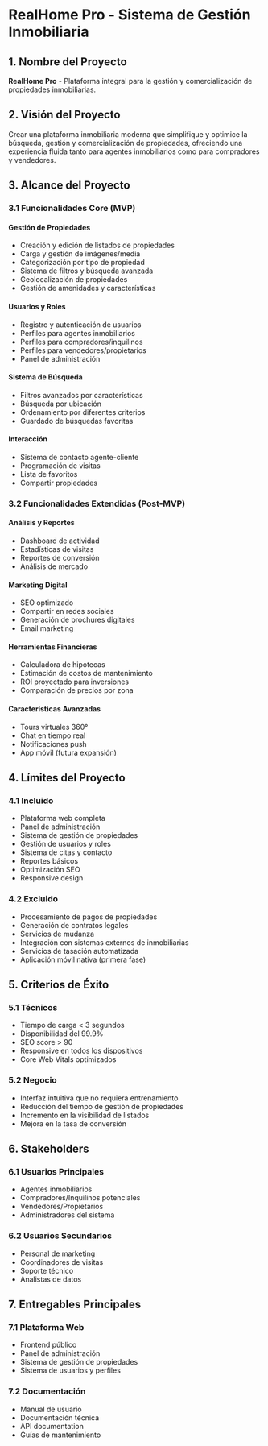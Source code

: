 # RealHome Pro - Sistema de Gestión Inmobiliaria

## 1. Nombre del Proyecto
**RealHome Pro** - Plataforma integral para la gestión y comercialización de propiedades inmobiliarias.

## 2. Visión del Proyecto
Crear una plataforma inmobiliaria moderna que simplifique y optimice la búsqueda, gestión y comercialización de propiedades, ofreciendo una experiencia fluida tanto para agentes inmobiliarios como para compradores y vendedores.

## 3. Alcance del Proyecto

### 3.1 Funcionalidades Core (MVP)

#### Gestión de Propiedades
- Creación y edición de listados de propiedades
- Carga y gestión de imágenes/media
- Categorización por tipo de propiedad
- Sistema de filtros y búsqueda avanzada
- Geolocalización de propiedades
- Gestión de amenidades y características

#### Usuarios y Roles
- Registro y autenticación de usuarios
- Perfiles para agentes inmobiliarios
- Perfiles para compradores/inquilinos
- Perfiles para vendedores/propietarios
- Panel de administración

#### Sistema de Búsqueda
- Filtros avanzados por características
- Búsqueda por ubicación
- Ordenamiento por diferentes criterios
- Guardado de búsquedas favoritas

#### Interacción
- Sistema de contacto agente-cliente
- Programación de visitas
- Lista de favoritos
- Compartir propiedades

### 3.2 Funcionalidades Extendidas (Post-MVP)

#### Análisis y Reportes
- Dashboard de actividad
- Estadísticas de visitas
- Reportes de conversión
- Análisis de mercado

#### Marketing Digital
- SEO optimizado
- Compartir en redes sociales
- Generación de brochures digitales
- Email marketing

#### Herramientas Financieras
- Calculadora de hipotecas
- Estimación de costos de mantenimiento
- ROI proyectado para inversiones
- Comparación de precios por zona

#### Características Avanzadas
- Tours virtuales 360°
- Chat en tiempo real
- Notificaciones push
- App móvil (futura expansión)

## 4. Límites del Proyecto

### 4.1 Incluido
- Plataforma web completa
- Panel de administración
- Sistema de gestión de propiedades
- Gestión de usuarios y roles
- Sistema de citas y contacto
- Reportes básicos
- Optimización SEO
- Responsive design

### 4.2 Excluido
- Procesamiento de pagos de propiedades
- Generación de contratos legales
- Servicios de mudanza
- Integración con sistemas externos de inmobiliarias
- Servicios de tasación automatizada
- Aplicación móvil nativa (primera fase)

## 5. Criterios de Éxito

### 5.1 Técnicos
- Tiempo de carga < 3 segundos
- Disponibilidad del 99.9%
- SEO score > 90
- Responsive en todos los dispositivos
- Core Web Vitals optimizados

### 5.2 Negocio
- Interfaz intuitiva que no requiera entrenamiento
- Reducción del tiempo de gestión de propiedades
- Incremento en la visibilidad de listados
- Mejora en la tasa de conversión

## 6. Stakeholders

### 6.1 Usuarios Principales
- Agentes inmobiliarios
- Compradores/Inquilinos potenciales
- Vendedores/Propietarios
- Administradores del sistema

### 6.2 Usuarios Secundarios
- Personal de marketing
- Coordinadores de visitas
- Soporte técnico
- Analistas de datos

## 7. Entregables Principales

### 7.1 Plataforma Web
- Frontend público
- Panel de administración
- Sistema de gestión de propiedades
- Sistema de usuarios y perfiles

### 7.2 Documentación
- Manual de usuario
- Documentación técnica
- API documentation
- Guías de mantenimiento